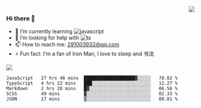 <img align='right' src='https://github-readme-stats.vercel.app/api?username=niaogege&show_icons=true&theme=radical'/>

### Hi there 👋

- 🌱 I’m currently learning ![javascript](https://img.shields.io/badge/javacript-learn-orange)
- 🤔 I’m looking for help with ![ts](https://img.shields.io/badge/ts-learn-yellow)
- 📫 How to reach me: 291003932@qq.com
- ⚡ Fun fact:  I'm a fan of Iron Man, I love to sleep and 书法

![](https://github-readme-stats.vercel.app/api/top-langs/?username=niaogege&layout=compact)

<!--START_SECTION:waka-->
```text
JavaScript   27 hrs 46 mins  ███████████████████▓░░░░░   78.02 % 
TypeScript   4 hrs 22 mins   ███░░░░░░░░░░░░░░░░░░░░░░   12.27 % 
Markdown     2 hrs 20 mins   █▓░░░░░░░░░░░░░░░░░░░░░░░   06.56 % 
SCSS         49 mins         ▓░░░░░░░░░░░░░░░░░░░░░░░░   02.33 % 
JSON         17 mins         ▒░░░░░░░░░░░░░░░░░░░░░░░░   00.81 % 
```
<!--END_SECTION:waka-->
